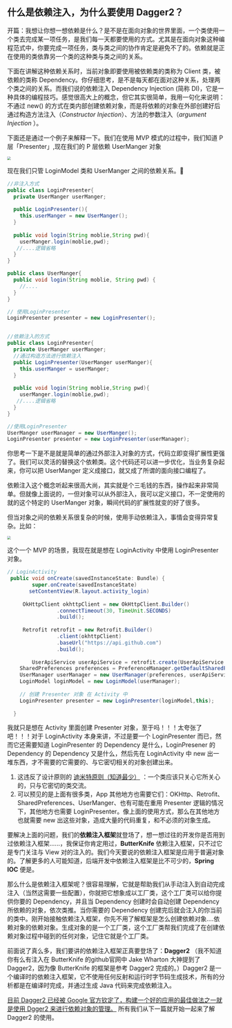 ## 什么是依赖注入，为什么要使用 Dagger2？

开篇：我想让你想一想依赖是什么？是不是在面向对象的世界里面，一个类使用一个类去完成某一项任务，是我们每一天都要使用的方式。尤其是在面向对象这种编程范式中，你要完成一项任务，类与类之间的协作肯定是避免不了的。依赖就是正在使用的类依靠另一个类的这种类与类之间的关系。

下面在讲解这种依赖关系时，当前对象即要使用被依赖类的类称为 Client 类，被依赖的类称 Dependency。你仔细思考，是不是每天都在面对这种关系，处理两个类之间的关系。而我们说的依赖注入 Dependency Injection (简称 DI)，它是一种具体的编程技巧。感觉很高大上的概念，但它其实很简单，我用一句化来说明：不通过 new() 的方式在类内部创建依赖对象，而是将依赖的对象在外部创建好后通过构造方法注入（*Constructor Injection*）、方法的参数注入（*argument Injection* ）。

下面还是通过一个例子来解释一下。我们在使用 MVP 模式的过程中，我们知道 P 层「Presenter」,现在我们的 P 层依赖 UserManger 对象

<img src="https://note-austen-1256667106.cos.ap-beijing.myqcloud.com/2020-05-11-153217.png" style="zoom:50%;" />

现在我们只管 LoginModel 类和 UserManger 之间的依赖关系。

```java
//非注入方式
public class LoginPresenter{
  private UserManger userManger;
  
  public LoginPresenter(){
    this.userManger = new UserManger();
  }
  
  public void login(String moblie,String pwd){
    userManger.login(moblie,pwd);
   //....逻辑省略
  } 
}

public class UserManger{
  public void login(String moblie, String pwd) { 
    //.... 
  }  
}

// 使用LoginPresenter
LoginPresenter presenter = new LoginPresenter();


//依赖注入的方式
public class LoginPresenter{
  private UserManger userManger;
  //通过构造方法进行依赖注入
  public LoginPresenter(UserManger userManger){
    this.userManger = userManger;
  }
  
  public void login(String moblie,String pwd){
    userManger.login(moblie,pwd);
   //....逻辑省略
  } 
}

//使用LoginPresenter
UserManger userManager = new UserManger();
LoginPresenter presenter = new LoginPresenter(userManager);
```

你思考一下是不是就是简单的通过外部注入对象的方式，代码立即变得扩展性更强了。我们可以灵活的替换这个依赖类。这个代码还可以进一步优化，当业务复杂起来，你可以把 UserManger 定义成接口，就又成了所谓的面向接口编程了。

依赖注入这个概念听起来很高大尚，其实就是个三毛钱的东西，操作起来非常简单。但就像上面说的，一但对象可以从外部注入，我可以定义接口，不一定使用的就的这个特定的 UserManger 对象，瞬间代码的扩展性就变的好了很多。

但当对象之间的依赖关系很复杂的时候，使用手动依赖注入，事情会变得异常复杂。比如：

<img src="https://note-austen-1256667106.cos.ap-beijing.myqcloud.com/2020-05-11-153249.png" style="zoom:50%;" />

这个一个 MVP 的场景，我现在就是想在 LoginActivity 中使用 LoginPresenter 对象。

```java
// LoginActivity 
 public void onCreate(savedInstanceState: Bundle) {
        super.onCreate(savedInstanceState)
       setContentView(R.layout.activity_login)
  
     OkHttpClient okhttpClient = new OkHttpClient.Builder()
                .connectTimeout(30, TimeUnit.SECONDS)
                .build();
   
     Retrofit retrofit = new Retrofit.Builder()
                .client(okhttpClient)
                .baseUrl("https://api.github.com")
                .build();
   
		UserApiService userApiService = retrofit.create(UserApiService.class);
    SharedPreferences preferences = PreferenceManager.getDefaultSharedPreferences(this);
    UserManager userManager = new UserManager(preferences, userApiService);
    LoginModel loginModel = new LoginModel(userManager);
   
   	// 创建 Presenter 对象 在 Activity 中
    LoginPresenter presenter = new LoginPresenter(loginModel,this);
                 
  }

```

我就只是想在 Activity 里面创建 Presenter 对象，至于吗！！！太夸张了吧！！！对于 LoginActivity 本身来讲，不过是要一个 LoginPresenter 而已，然而它还需要知道 LoginPresenter 的 Dependency 是什么，LoginPresener 的 Dependency 的 Dependency 又是什么，然后先在 LoginActivity 中 new 出一堆东西，才不需要的它需要的、与它密切相关的对象创建出来。

1. 这违反了设计原则的 [迪米特原则（知道最少）]() ：一个类应该只关心它所关心的，只与它密切的类交流。
2. 可以预见的是上面有很多类，App 其他地方也需要它们：OKHttp、Retrofit、SharedPreferences、UserManger、也有可能在重用 Presenter 逻辑的情况下，其他地方也需要 LoginPresenter。像上面的使用方式，那么在其他地方也就需要 new 出这些对象，造成大量的代码重复，和不必须的对象生成。

要解决上面的问题，我们的**依赖注入框架**就登场了，想一想过往的开发你是否用到过依赖注入框架......，我保证你肯定用过，**ButterKnife** 依赖注入框架，只不过它是专门关注与 View 对的注入的。我们今天要说的依赖注入框架是应用于普遍对象的。了解更多的人可能知道，后端开发中依赖注入框架是比不可少的，**Spring IOC** 便是。

那么什么是依赖注入框架呢？很容易理解，它就是帮助我们从手动注入到自动完成注入（当然这需要一些配置），你就把它想象成以工厂类，这个工厂类可以给你提供你要的 Dependency，并且当 Dependency 创建时会自动创建 Dependency 所依赖的对象，依次类推。当你需要的 Dependency 创建完后就会注入的你当前的类中。刚开始接触依赖注入框架，你先不用了解框架是怎么创建依赖对象....依赖对象的依赖对象。生成对象的是一个工厂类，这个工厂类帮我们完成了在创建依赖对象过程中碰到的任何对象，记住它就是个工厂类。

前面说了真么多，我们要讲的依赖注入框架正真要登场了：**Dagger2** （我不知道你有么有注入在 ButterKnife 的github官网中 Jake Wharton 大神提到了 Dagger2，因为像 ButterKnife 的框架是参考 Dagger2 完成的。）Dagger2 是一个编译时的依赖注入框架，它不使用任何反射和运行时字节码生成技术，所有的分析都是在编译时完成，并通过生成 Java 代码来完成依赖注入。

[目前 Dagger2 已经被 Google 官方钦定了，构建一个好的应用的最佳做法之一就是使用 Dgger2 来进行依赖对象的管理。](https://developer.android.com/training/dependency-injection) 所有我们从下一篇就开始一起来了解 Dagger2 的使用。





